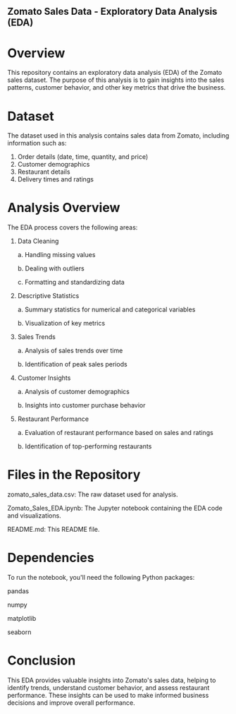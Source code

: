 ## Zomato Sales Data - Exploratory Data Analysis (EDA)
# Overview
This repository contains an exploratory data analysis (EDA) of the Zomato sales dataset. The purpose of this analysis is to gain insights into the sales patterns, customer behavior, and other key metrics that drive the business.

# Dataset
The dataset used in this analysis contains sales data from Zomato, including information such as:

1. Order details (date, time, quantity, and price)
2. Customer demographics
3. Restaurant details
4. Delivery times and ratings

# Analysis Overview
The EDA process covers the following areas:

1. Data Cleaning
   
   a. Handling missing values
   
   b. Dealing with outliers
 
   c. Formatting and standardizing data
3. Descriptive Statistics

   a. Summary statistics for numerical and categorical variables
   
   b. Visualization of key metrics
5. Sales Trends

   a. Analysis of sales trends over time
   
   b. Identification of peak sales periods
7. Customer Insights

   a. Analysis of customer demographics
   
   b. Insights into customer purchase behavior
9. Restaurant Performance

   a. Evaluation of restaurant performance based on sales and ratings
   
   b. Identification of top-performing restaurants

# Files in the Repository

zomato_sales_data.csv: The raw dataset used for analysis.

Zomato_Sales_EDA.ipynb: The Jupyter notebook containing the EDA code and visualizations.

README.md: This README file.

# Dependencies
To run the notebook, you'll need the following Python packages:

pandas

numpy

matplotlib

seaborn



# Conclusion
This EDA provides valuable insights into Zomato's sales data, helping to identify trends, understand customer behavior, and assess restaurant performance. These insights can be used to make informed business decisions and improve overall performance.
